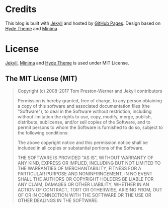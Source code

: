 # Credits

This blog is built with [Jekyll](http://jekyllrb.com/ "Jekyll") and hosted by [GitHub Pages](https://pages.github.com/). 
Design based on [Hyde Theme](https://github.com/poole/hyde) and [Minima](https://github.com/jekyll/minima)

# License
[Jekyll](http://jekyllrb.com/ "Jekyll"), [Minima](https://github.com/jekyll/minima) and [Hyde Theme](https://github.com/poole/hyde) is used under MIT License.

## The MIT License (MIT)

>Copyright (c) 2008-2017 Tom Preston-Werner and Jekyll contributors
>
>Permission is hereby granted, free of charge, to any person obtaining a copy
>of this software and associated documentation files (the "Software"), to deal
>in the Software without restriction, including without limitation the rights
>to use, copy, modify, merge, publish, distribute, sublicense, and/or sell
>copies of the Software, and to permit persons to whom the Software is
>furnished to do so, subject to the following conditions:
>
>The above copyright notice and this permission notice shall be included in all
>copies or substantial portions of the Software.
>
>THE SOFTWARE IS PROVIDED "AS IS", WITHOUT WARRANTY OF ANY KIND, EXPRESS OR
>IMPLIED, INCLUDING BUT NOT LIMITED TO THE WARRANTIES OF MERCHANTABILITY,
>FITNESS FOR A PARTICULAR PURPOSE AND NONINFRINGEMENT. IN NO EVENT SHALL THE
>AUTHORS OR COPYRIGHT HOLDERS BE LIABLE FOR ANY CLAIM, DAMAGES OR OTHER
>LIABILITY, WHETHER IN AN ACTION OF CONTRACT, TORT OR OTHERWISE, ARISING FROM,
>OUT OF OR IN CONNECTION WITH THE SOFTWARE OR THE USE OR OTHER DEALINGS IN THE SOFTWARE.